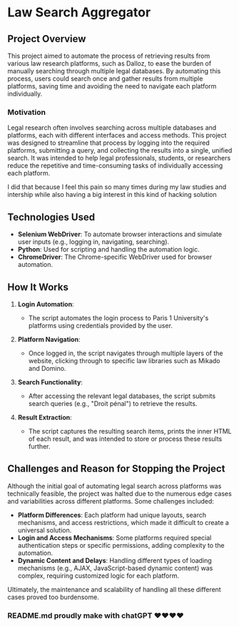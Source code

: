 # Law Search Aggregator

## Project Overview

This project aimed to automate the process of retrieving results from various law research platforms, such as Dalloz, to ease the burden of manually searching through multiple legal databases. By automating this process, users could search once and gather results from multiple platforms, saving time and avoiding the need to navigate each platform individually.

### Motivation

Legal research often involves searching across multiple databases and platforms, each with different interfaces and access methods. This project was designed to streamline that process by logging into the required platforms, submitting a query, and collecting the results into a single, unified search. It was intended to help legal professionals, students, or researchers reduce the repetitive and time-consuming tasks of individually accessing each platform.

I did that because I feel this pain so many times during my law studies and intership while also having a big interest in this kind of hacking solution

## Technologies Used

- **Selenium WebDriver**: To automate browser interactions and simulate user inputs (e.g., logging in, navigating, searching).
- **Python**: Used for scripting and handling the automation logic.
- **ChromeDriver**: The Chrome-specific WebDriver used for browser automation.

## How It Works

1. **Login Automation**: 
   - The script automates the login process to Paris 1 University's platforms using credentials provided by the user.
   
2. **Platform Navigation**: 
   - Once logged in, the script navigates through multiple layers of the website, clicking through to specific law libraries such as Mikado and Domino.

3. **Search Functionality**: 
   - After accessing the relevant legal databases, the script submits search queries (e.g., "Droit pénal") to retrieve the results.

4. **Result Extraction**: 
   - The script captures the resulting search items, prints the inner HTML of each result, and was intended to store or process these results further.

## Challenges and Reason for Stopping the Project

Although the initial goal of automating legal search across platforms was technically feasible, the project was halted due to the numerous edge cases and variabilities across different platforms. Some challenges included:

- **Platform Differences**: Each platform had unique layouts, search mechanisms, and access restrictions, which made it difficult to create a universal solution.
- **Login and Access Mechanisms**: Some platforms required special authentication steps or specific permissions, adding complexity to the automation.
- **Dynamic Content and Delays**: Handling different types of loading mechanisms (e.g., AJAX, JavaScript-based dynamic content) was complex, requiring customized logic for each platform.
  
Ultimately, the maintenance and scalability of handling all these different cases proved too burdensome.

### README.md proudly make with chatGPT ❤️❤️❤️❤️
